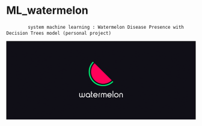 # ML_watermelon
            system machine learning : Watermelon Disease Presence with Decision Trees model (personal project)
![](watermelon.png)
